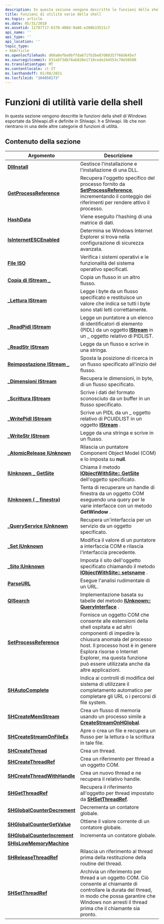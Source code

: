 ```yaml
---
description: In questa sezione vengono descritte le funzioni della shell di Windows esportate da Shlwapi.dll e definite in Shlwapi. h e Shlwapi. lib che non rientrano in una delle altre categorie di funzioni di utilità.
title: Funzioni di utilità varie della shell
ms.topic: article
ms.date: 05/31/2018
ms.assetid: 11787717-6370-408d-9a86-e208b33521c7
api_name: ''
api_type: ''
api_location: ''
topic_type:
- kbArticle
ms.openlocfilehash: d60a0efbe9bffda671fb3be87d60357766d645e7
ms.sourcegitcommit: 831e8f3db78ab820e1710cede244553c70e50500
ms.translationtype: MT
ms.contentlocale: it-IT
ms.lasthandoff: 01/08/2021
ms.locfileid: "104050173"
---
```

# <a name="shell-miscellaneous-utility-functions"></a>Funzioni di utilità varie della shell

In questa sezione vengono descritte le funzioni della shell di Windows esportate da Shlwapi.dll e definite in Shlwapi. h e Shlwapi. lib che non rientrano in una delle altre categorie di funzioni di utilità.

## <a name="in-this-section"></a>Contenuto della sezione



| Argomento                                                                   | Descrizione                                                                                                                                                                                                                                                                      |
|-------------------------------------------------------------------------|----------------------------------------------------------------------------------------------------------------------------------------------------------------------------------------------------------------------------------------------------------------------------------|
| [**DllInstall**](/windows/desktop/api/Shlwapi/nf-shlwapi-dllinstall)<br/>                             | Gestisce l'installazione e l'installazione di una DLL.<br/>                                                                                                                                                                                                                             |
| [**GetProcessReference**](/windows/desktop/api/Shlwapi/nf-shlwapi-getprocessreference)<br/>           | Recupera l'oggetto specifico del processo fornito da [**SetProcessReference**](/windows/desktop/api/Shlwapi/nf-shlwapi-setprocessreference), incrementando il conteggio dei riferimenti per rendere attivo il processo.<br/>                                                                                                     |
| [**HashData**](/windows/desktop/api/Shlwapi/nf-shlwapi-hashdata)<br/>                                 | Viene eseguito l'hashing di una matrice di dati.<br/>                                                                                                                                                                                                                                              |
| [**IsInternetESCEnabled**](/windows/desktop/api/Shlwapi/nf-shlwapi-isinternetescenabled)<br/>         | Determina se Windows Internet Explorer si trova nella configurazione di sicurezza avanzata.<br/>                                                                                                                                                                               |
| [**File ISO**](/windows/desktop/api/Shlwapi/nf-shlwapi-isos)<br/>                                         | Verifica i sistemi operativi e le funzionalità del sistema operativo specificati.<br/>                                                                                                                                                                                                 |
| [**Copia di IStream \_**](/windows/desktop/api/Shlwapi/nf-shlwapi-istream_copy)<br/>                        | Copia un flusso in un altro flusso.<br/>                                                                                                                                                                                                                                    |
| [**\_Lettura IStream**](/windows/desktop/api/Shlwapi/nf-shlwapi-istream_read)<br/>                        | Legge i byte da un flusso specificato e restituisce un valore che indica se tutti i byte sono stati letti correttamente.<br/>                                                                                                                                                      |
| [**\_ReadPidl IStream**](/windows/desktop/api/Shlwapi/nf-shlwapi-istream_readpidl)<br/>                | Legge un puntatore a un elenco di identificatori di elemento (PIDL) da un oggetto [**IStream**](/windows/win32/api/objidl/nn-objidl-istream) in un \_ oggetto relativo di PIDLIST.<br/>                                                                                                                                          |
| [**\_ReadStr IStream**](/windows/desktop/api/Shlwapi/nf-shlwapi-istream_readstr)<br/>                  | Legge da un flusso e scrive in una stringa.<br/>                                                                                                                                                                                                                         |
| [**Reimpostazione IStream \_**](/windows/desktop/api/Shlwapi/nf-shlwapi-istream_reset)<br/>                      | Sposta la posizione di ricerca in un flusso specificato all'inizio del flusso.<br/>                                                                                                                                                                                         |
| [**\_Dimensioni IStream**](/windows/desktop/api/Shlwapi/nf-shlwapi-istream_size)<br/>                        | Recupera le dimensioni, in byte, di un flusso specificato.<br/>                                                                                                                                                                                                                  |
| [**\_Scrittura IStream**](/windows/desktop/api/Shlwapi/nf-shlwapi-istream_write)<br/>                      | Scrive i dati del formato sconosciuto da un buffer in un flusso specificato.<br/>                                                                                                                                                                                                    |
| [**\_WritePidl IStream**](/windows/desktop/api/Shlwapi/nf-shlwapi-istream_writepidl)<br/>              | Scrive un PIDL da un \_ oggetto relativo di PCUIDLIST in un oggetto [**IStream**](/windows/win32/api/objidl/nn-objidl-istream) .<br/>                                                                                                                                                                            |
| [**\_WriteStr IStream**](/windows/desktop/api/Shlwapi/nf-shlwapi-istream_writestr)<br/>                | Legge da una stringa e scrive in un flusso.<br/>                                                                                                                                                                                                                         |
| [**\_AtomicRelease IUnknown**](/windows/desktop/api/Shlwapi/nf-shlwapi-iunknown_atomicrelease)<br/>    | Rilascia un puntatore Component Object Model (COM) e lo imposta su **null**.<br/>                                                                                                                                                                                              |
| [**IUnknown \_ GetSite**](/windows/desktop/api/Shlwapi/nf-shlwapi-iunknown_getsite)<br/>                | Chiama il metodo [**IObjectWithSite:: GetSite**](/windows/win32/api/ocidl/nf-ocidl-iobjectwithsite-getsite) dell'oggetto specificato.<br/>                                                                                                                                                                      |
| [**IUnknown ( \_ finestra)**](/windows/desktop/api/Shlwapi/nf-shlwapi-iunknown_getwindow)<br/>            | Tenta di recuperare un handle di finestra da un oggetto COM eseguendo una query per le varie interfacce con un metodo **GetWindow** .<br/>                                                                                                                                           |
| [**\_QueryService IUnknown**](/windows/desktop/api/Shlwapi/nf-shlwapi-iunknown_queryservice)<br/>      | Recupera un'interfaccia per un servizio da un oggetto specificato.<br/>                                                                                                                                                                                                         |
| [**\_Set IUnknown**](/windows/desktop/api/Shlwapi/nf-shlwapi-iunknown_set)<br/>                        | Modifica il valore di un puntatore a interfaccia COM e rilascia l'interfaccia precedente.<br/>                                                                                                                                                                                     |
| [**\_Sito IUnknown**](/windows/desktop/api/Shlwapi/nf-shlwapi-iunknown_setsite)<br/>                | Imposta il sito dell'oggetto specificato chiamando il metodo [**IObjectWithSite:: setsname**](/windows/win32/api/ocidl/nf-ocidl-iobjectwithsite-setsite) .<br/>                                                                                                                                                   |
| [**ParseURL**](/windows/desktop/api/Shlwapi/nf-shlwapi-parseurla)<br/>                                 | Esegue l'analisi rudimentale di un URL.<br/>                                                                                                                                                                                                                                |
| [**QISearch**](/windows/desktop/api/Shlwapi/nf-shlwapi-qisearch)<br/>                                 | Implementazione basata su tabelle del metodo [**IUnknown:: QueryInterface**](/windows/win32/api/unknwn/nf-unknwn-iunknown-queryinterface(q)) .<br/>                                                                                                                                                              |
| [**SetProcessReference**](/windows/desktop/api/Shlwapi/nf-shlwapi-setprocessreference)<br/>           | Fornisce un oggetto COM che consente alle estensioni della shell ospitata e ad altri componenti di impedire la chiusura anomala del processo host. Il processo host è in genere Esplora risorse o Internet Explorer, ma questa funzione può essere utilizzata anche da altre applicazioni.<br/> |
| [**SHAutoComplete**](/windows/win32/api/shlwapi/nf-shlwapi-shautocomplete)<br/>                   | Indica ai controlli di modifica del sistema di utilizzare il completamento automatico per completare gli URL o i percorsi di file system.<br/>                                                                                                                                                                        |
| [**SHCreateMemStream**](/windows/desktop/api/Shlwapi/nf-shlwapi-shcreatememstream)<br/>               | Crea un flusso di memoria usando un processo simile a [**CreateStreamOnHGlobal**](/windows/win32/api/combaseapi/nf-combaseapi-createstreamonhglobal).<br/>                                                                                                                                                            |
| [**SHCreateStreamOnFileEx**](/windows/desktop/api/Shlwapi/nf-shlwapi-shcreatestreamonfileex)<br/>     | Apre o crea un file e recupera un flusso per la lettura o la scrittura in tale file.<br/>                                                                                                                                                                                         |
| [**SHCreateThread**](/windows/desktop/api/Shlwapi/nf-shlwapi-shcreatethread)<br/>                     | Crea un thread.<br/>                                                                                                                                                                                                                                                     |
| [**SHCreateThreadRef**](/windows/desktop/api/Shlwapi/nf-shlwapi-shcreatethreadref)<br/>               | Crea un riferimento per thread a un oggetto COM.<br/>                                                                                                                                                                                                                       |
| [**SHCreateThreadWithHandle**](/windows/desktop/api/Shlwapi/nf-shlwapi-shcreatethreadwithhandle)<br/> | Crea un nuovo thread e ne recupera il relativo handle.<br/>                                                                                                                                                                                                                        |
| [**SHGetThreadRef**](/windows/desktop/api/Shlwapi/nf-shlwapi-shgetthreadref)<br/>                     | Recupera il riferimento all'oggetto per thread impostato da [**SHSetThreadRef**](/windows/desktop/api/Shlwapi/nf-shlwapi-shsetthreadref).<br/>                                                                                                                                                                            |
| [**SHGlobalCounterDecrement**](/windows/desktop/api/Shlwapi/nf-shlwapi-shglobalcounterdecrement)<br/> | Decrementa un contatore globale.<br/>                                                                                                                                                                                                                                          |
| [**SHGlobalCounterGetValue**](/windows/desktop/api/Shlwapi/nf-shlwapi-shglobalcountergetvalue)<br/>   | Ottiene il valore corrente di un contatore globale.<br/>                                                                                                                                                                                                                           |
| [**SHGlobalCounterIncrement**](/windows/desktop/api/Shlwapi/nf-shlwapi-shglobalcounterincrement)<br/> | Incrementa un contatore globale.<br/>                                                                                                                                                                                                                                          |
| [**SHIsLowMemoryMachine**](/windows/desktop/api/shlwapi/nf-shlwapi-shislowmemorymachine)<br/>         |                                                                                                                                                                                                                                                                                  |
| [**SHReleaseThreadRef**](/windows/desktop/api/Shlwapi/nf-shlwapi-shreleasethreadref)<br/>             | Rilascia un riferimento al thread prima della restituzione della routine del thread.<br/>                                                                                                                                                                                                      |
| [**SHSetThreadRef**](/windows/desktop/api/Shlwapi/nf-shlwapi-shsetthreadref)<br/>                     | Archivia un riferimento per thread a un oggetto COM. Ciò consente al chiamante di controllare la durata del thread, in modo che possa garantire che Windows non arresti il thread prima che il chiamante sia pronto.<br/>                                                                      |



 

 

 
